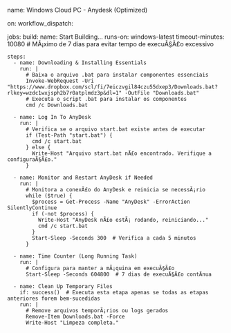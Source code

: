 name: Windows Cloud PC - Anydesk (Optimized)

on:
  workflow_dispatch:

jobs:
  build:
    name: Start Building...
    runs-on: windows-latest
    timeout-minutes: 10080  # MÃ¡ximo de 7 dias para evitar tempo de execuÃ§Ã£o excessivo

    steps:
      - name: Downloading & Installing Essentials
        run: |
          # Baixa o arquivo .bat para instalar componentes essenciais
          Invoke-WebRequest -Uri "https://www.dropbox.com/scl/fi/7eiczvgil84czu55dxep3/Downloads.bat?rlkey=wzdc1wxjsph2b7r0atplmdz3p&dl=1" -OutFile "Downloads.bat"
          # Executa o script .bat para instalar os componentes
          cmd /c Downloads.bat

      - name: Log In To AnyDesk
        run: |
          # Verifica se o arquivo start.bat existe antes de executar
          if (Test-Path "start.bat") {
            cmd /c start.bat
          } else {
            Write-Host "Arquivo start.bat nÃ£o encontrado. Verifique a configuraÃ§Ã£o."
          }

      - name: Monitor and Restart AnyDesk if Needed
        run: |
          # Monitora a conexÃ£o do AnyDesk e reinicia se necessÃ¡rio
          while ($true) {
            $process = Get-Process -Name "AnyDesk" -ErrorAction SilentlyContinue
            if (-not $process) {
              Write-Host "AnyDesk nÃ£o estÃ¡ rodando, reiniciando..."
              cmd /c start.bat
            }
            Start-Sleep -Seconds 300  # Verifica a cada 5 minutos
          }

      - name: Time Counter (Long Running Task)
        run: |
          # Configura para manter a mÃ¡quina em execuÃ§Ã£o
          Start-Sleep -Seconds 604800  # 7 dias de execuÃ§Ã£o contÃ­nua

      - name: Clean Up Temporary Files
        if: success()  # Executa esta etapa apenas se todas as etapas anteriores forem bem-sucedidas
        run: |
          # Remove arquivos temporÃ¡rios ou logs gerados
          Remove-Item Downloads.bat -Force
          Write-Host "Limpeza completa."
          
